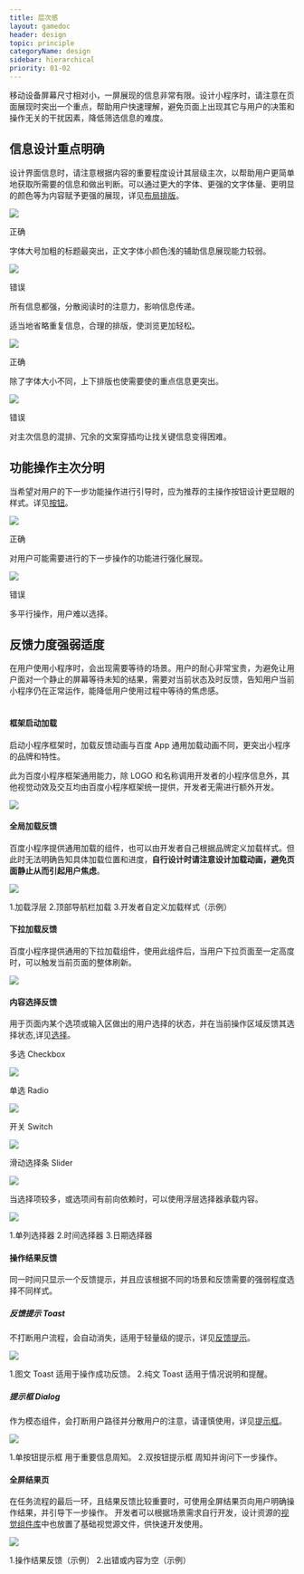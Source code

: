 ```yaml
---
title: 层次感
layout: gamedoc
header: design
topic: principle
categoryName: design
sidebar: hierarchical
priority: 01-02
---
```

移动设备屏幕尺寸相对小，一屏展现的信息非常有限。设计小程序时，请注意在页面展现时突出一个重点，帮助用户快速理解，避免页面上出现其它与用户的决策和操作无关的干扰因素，降低筛选信息的难度。

## 信息设计重点明确

设计界面信息时，请注意根据内容的重要程度设计其层级主次，以帮助用户更简单地获取所需要的信息和做出判断。可以通过更大的字体、更强的文字体量、更明显的颜色等为内容赋予更强的展现，详见[布局排版](../../foundation/layout)。

<div class="m-doc-custom-examples">
	<div class="m-doc-custom-examples-correct">
		<img src="/img/game/design/principle/2-1-1.png">
		<p class="m-doc-custom-examples-title">正确</p><p class="m-doc-custom-examples-text">字体大号加粗的标题最突出，正文字体小颜色浅的辅助信息展现能力较弱。</p>
	</div>
	<div class="m-doc-custom-examples-error ">
		<img src="/img/game/design/principle/2-1-2.png">
		<p class="m-doc-custom-examples-title">错误</p><p class="m-doc-custom-examples-text">所有信息都强，分散阅读时的注意力，影响信息传递。</p>
	</div>
</div>

适当地省略重复信息，合理的排版，使浏览更加轻松。

<div class="m-doc-custom-examples">
	<div class="m-doc-custom-examples-correct">
		<img src="/img/game/design/principle/2-2-1.png">
		<p class="m-doc-custom-examples-title">正确</p><p class="m-doc-custom-examples-text">除了字体大小不同，上下排版也使需要使的重点信息更突出。</p>
	</div>
	<div class="m-doc-custom-examples-error ">
		<img src="/img/game/design/principle/2-2-2.png">
		<p class="m-doc-custom-examples-title">错误</p><p class="m-doc-custom-examples-text">对主次信息的混排、冗余的文案穿插均让找关键信息变得困难。</p>
	</div>
</div>

## 功能操作主次分明

当希望对用户的下一步功能操作进行引导时，应为推荐的主操作按钮设计更显眼的样式。详见[按钮](../../component/button)。

<div class="m-doc-custom-examples">
	<div class="m-doc-custom-examples-correct">
		<img src="/img/game/design/principle/2-3-1.png">
		<p class="m-doc-custom-examples-title">正确</p><p class="m-doc-custom-examples-text">对用户可能需要进行的下一步操作的功能进行强化展现。</p>
	</div>
	<div class="m-doc-custom-examples-error ">
		<img src="/img/game/design/principle/2-3-2.png">
		<p class="m-doc-custom-examples-title">错误</p><p class="m-doc-custom-examples-text">多平行操作，用户难以选择。</p>
	</div>
</div>

## 反馈力度强弱适度

在用户使用小程序时，会出现需要等待的场景。用户的耐心非常宝贵，为避免让用户面对一个静止的屏幕等待未知的结果，需要对当前状态及时反馈，告知用户当前小程序仍在正常运作，能降低用户使用过程中等待的焦虑感。
<br></br>
#### 框架启动加载
<div class="m-doc-custom-text-image">
 	<div>启动小程序框架时，加载反馈动画与百度 App 通用加载动画不同，更突出小程序的品牌和特性。

此为百度小程序框架通用能力，除 LOGO 和名称调用开发者的小程序信息外，其他视觉动效及交互均由百度小程序框架统一提供，开发者无需进行额外开发。
 	</div>
 	 	<div><img src="/img/game/design/principle/2-4.png">
		</div>
	</div>
</div>

#### 全局加载反馈
百度小程序提供通用加载的组件，也可以由开发者自己根据品牌定义加载样式。但此时无法明确告知具体加载位置和进度，**自行设计时请注意设计加载动画，避免页面静止从而引起用户焦虑**。
<div class="m-doc-custom-examples">
	<div class="m-doc-custom-examples-correct">
 		<img src="/img/game/design/principle/2-5.png">
		<p class="m-doc-custom-examples-text">1.加载浮层
			2.顶部导航栏加载
			3.开发者自定义加载样式（示例）</p>
	</div>
</div>

#### 下拉加载反馈
百度小程序提供通用的下拉加载组件，使用此组件后，当用户下拉页面至一定高度时，可以触发当前页面的整体刷新。
<div class="m-doc-custom-examples">
	<div class="m-doc-custom-examples-correct">
 		<img src="/img/game/design/principle/2-6.png">
	</div>
</div>

#### 内容选择反馈
用于页面内某个选项或输入区做出的用户选择的状态，并在当前操作区域反馈其选择状态,详见[选择](../../component/selection)。

<div class="m-doc-custom-examples">
	<div class="m-doc-custom-examples-correct">
		<p class="m-doc-custom-examples-text">多选 Checkbox</p>
 		<a href="../../../../docs/develop/component/formlist_checkbox/"><img src="/img/game/design/principle/2-7-1.png"></a>
	</div>
	<div class="m-doc-custom-examples-error ">
		<p class="m-doc-custom-examples-text">单选 Radio</p>
 		<a href="../../../../docs/develop/component/formlist_radio/"><img src="/img/game/design/principle/2-7-2.png"></a>
	</div>
	<div class="m-doc-custom-examples-correct">
		<p class="m-doc-custom-examples-text">开关 Switch</p>
		<a href="../../../../docs/develop/component/formlist_switch/"><img src="/img/game/design/principle/2-7-3.png"></a>
	</div>
	<div class="m-doc-custom-examples-error ">
		<p class="m-doc-custom-examples-text">滑动选择条 Slider</p>
 		<a href="../../../../docs/develop/component/formlist_slider/"><img src="/img/game/design/principle/2-7-4.png"></a>
	</div>
</div>

当选择项较多，或选项间有前向依赖时，可以使用浮层选择器承载内容。
<div class="m-doc-custom-examples">
	<div class="m-doc-custom-examples-correct">
 		<img src="/img/game/design/principle/2-8.png">
		<p class="m-doc-custom-examples-text">1.单列选择器
			2.时间选择器
			3.日期选择器</p>
	</div>
</div>

#### 操作结果反馈
同一时间只显示一个反馈提示，并且应该根据不同的场景和反馈需要的强弱程度选择不同样式。
<br>

##### 反馈提示 Toast
不打断用户流程，会自动消失，适用于轻量级的提示，详见[反馈提示](../../component/toast)。
<div class="m-doc-custom-examples">
	<div class="m-doc-custom-examples-correct">
		<img src="/img/game/design/principle/2-9.png"><p class="m-doc-custom-examples-text">1.图文 Toast 适用于操作成功反馈。
		2.纯文 Toast 适用于情况说明和提醒。</p>
	</div>
</div>

##### 提示框 Dialog
作为模态组件，会打断用户路径并分散用户的注意，请谨慎使用，详见[提示框](../../component/dialog)。
<div class="m-doc-custom-examples">
	<div class="m-doc-custom-examples-correct">
 		<img src="/img/game/design/principle/2-10.png"><p class="m-doc-custom-examples-text">1.单按钮提示框 用于重要信息周知。
 		2.双按钮提示框 周知并询问下一步操作。</p>
	</div>
</div>

#### 全屏结果页
在任务流程的最后一环，且结果反馈比较重要时，可使用全屏结果页向用户明确操作结果，并引导下一步操作。
开发者可以根据场景需求自行开发，设计资源的[视觉组件库](../../resource/uikit/)中也放置了基础视觉源文件，供快速开发使用。


<div class="m-doc-custom-examples">
	<div class="m-doc-custom-examples-correct">
 		<img src="/img/game/design/principle/2-11.png"><p class="m-doc-custom-examples-text">1.操作结果反馈（示例）
 		2.出错或内容为空（示例）</p>
	</div>
</div>
